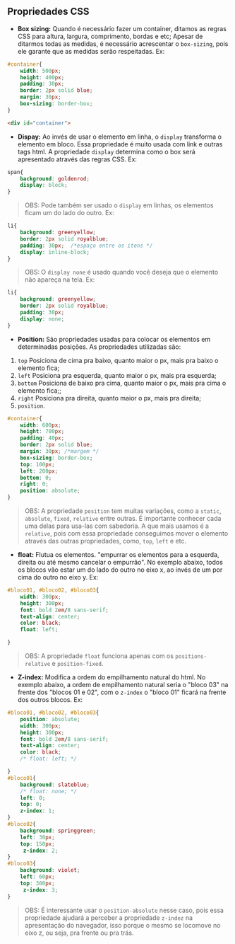 ## Propriedades CSS

- **Box sizing:** Quando é necessário fazer um container, ditamos as regras CSS para altura, largura, comprimento, bordas e etc; Apesar de ditarmos todas as medidas, é necessário acrescentar o `box-sizing`, pois ele garante que as medidas serão respeitadas. Ex:
```css
#container{
    width: 500px;
    height: 400px;
    padding: 30px;
    border: 2px solid blue;
    margin: 30px;
    box-sizing: border-box;
}
```
```html
<div id="container">
```
- **Dispay:** Ao invés de usar o elemento em linha, o `display` transforma o elemento em bloco. Essa propriedade é muito usada com link e outras tags html. A propriedade `display` determina como o box será apresentado através das regras CSS. Ex:
```css
span{
    background: goldenrod;
    display: block;
}
```
> OBS: Pode também ser usado o `display` em linhas, os elementos ficam um do lado do outro. Ex:
```css
li{
    background: greenyellow;
    border: 2px solid royalblue;
    padding: 30px;  /*espaço entre os itens */
    display: inline-block;
}
```
> OBS: O `display none` é usado quando você deseja que o elemento não apareça na tela. Ex: 
```css
li{
    background: greenyellow;
    border: 2px solid royalblue;
    padding: 30px;
    display: none;
}
```

- **Position:** São propriedades usadas para colocar os elementos em determinadas posições. As propriedades utilizadas são:

1. `top` Posiciona de cima pra baixo, quanto maior o px, mais pra baixo o elemento fica;
2. `left` Posiciona pra esquerda, quanto maior o px, mais pra esquerda;
3. `bottom` Posiciona de baixo pra cima, quanto maior o px, mais pra cima o elemento fica;;
4. `right` Posiciona pra direita, quanto maior o px, mais pra direita;
5. `position`.

```css
#container{
    width: 600px;
    height: 700px;
    padding: 40px;
    border: 2px solid blue;
    margin: 30px; /*margem */
    box-sizing: border-box;
    top: 100px;
    left: 200px;
    bottom: 0;
    right: 0;
    position: absolute;
}
```
> OBS: A propriedade `position` tem muitas variações, como a `static`, `absolute`, `fixed`, `relative` entre outras. É importante conhecer cada uma delas para usa-las com sabedoria. A que mais usamos é a `relative`, pois com essa propriedade conseguimos mover o elemento através das outras propriedades, como, `top`, `left` e etc.

- **float:** Flutua os elementos. "empurrar os elementos para a esquerda, direita ou até mesmo cancelar o empurrão". No exemplo abaixo, todos os blocos vão estar um do lado do outro no eixo x, ao invés de um por cima do outro no eixo y. Ex:
```css
#bloco01, #bloco02, #bloco03{
    width: 300px;
    height: 300px;
    font: bold 2em/8 sans-serif;
    text-align: center;
    color: black;
    float: left;

}
```
> OBS: A propriedade `float` funciona apenas com os `positions-relative` e `position-fixed`.

- **Z-index:**  Modifica a ordem do empilhamento natural do html. No exemplo abaixo, a ordem de empilhamento natural seria o "bloco 03" na frente dos "blocos 01 e 02", com o `z-index` o "bloco 01" ficará na frente dos outros blocos. Ex:
```css
#bloco01, #bloco02, #bloco03{
    position: absolute;
    width: 300px;
    height: 300px;
    font: bold 2em/8 sans-serif;
    text-align: center;
    color: black;
    /* float: left; */

}
#bloco01{
    background: slateblue;
    /* float: none; */
    left: 0;
    top: 0;
    z-index: 1;
}
#bloco02{
    background: springgreen;
    left: 30px;
    top: 150px;
     z-index: 2;
}
#bloco03{
    background: violet;
    left: 60px;
    top: 300px;
     z-index: 3;
}
```
> OBS: É interessante usar o `position-absolute` nesse caso, pois essa propriedade ajudará a perceber a propriedade `z-indez` na apresentação do navegador, isso porque o mesmo se locomove no eixo z, ou seja, pra frente ou pra trás.
